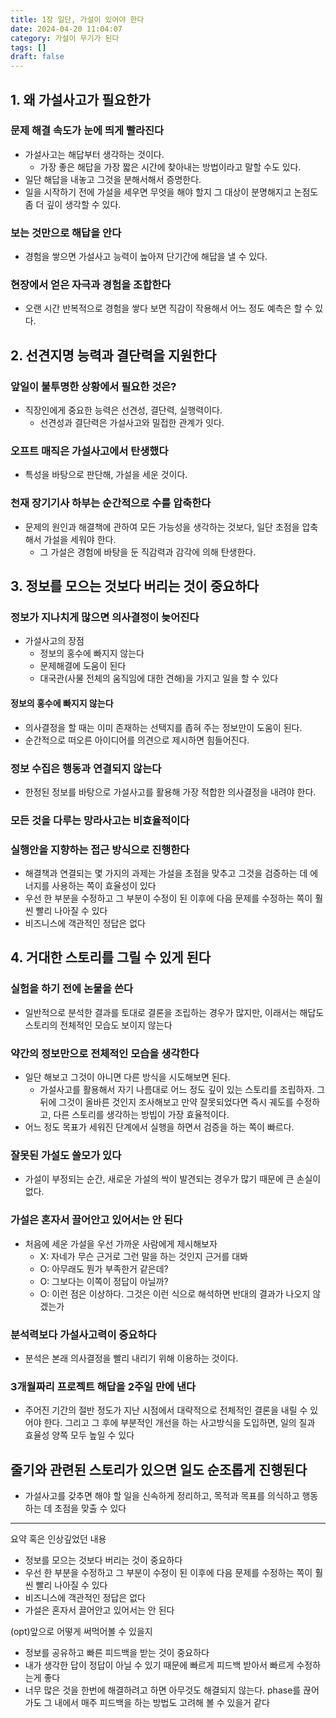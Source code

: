 ```yaml
---
title: 1장 일단, 가설이 있어야 한다
date: 2024-04-20 11:04:07
category: 가설이 무기가 된다
tags: []
draft: false
---
```


## 1. 왜 가설사고가 필요한가

### 문제 해결 속도가 눈에 띄게 빨라진다

- 가설사고는 해답부터 생각하는 것이다.
  - 가장 좋은 해답을 가장 짧은 시간에 찾아내는 방법이라고 말할 수도 있다.
- 일단 해답을 내놓고 그것을 분해서해서 증명한다.
- 일을 시작하기 전에 가설을 세우면 무엇을 해야 할지 그 대상이 분명해지고 논점도 좀 더 깊이 생각할 수 있다.

### 보는 것만으로 해답을 안다

- 경험을 쌓으면 가설사고 능력이 높아져 단기간에 해답을 낼 수 있다.

### 현장에서 얻은 자극과 경험을 조합한다

- 오랜 시간 반복적으로 경험을 쌓다 보면 직감이 작용해서 어느 정도 예측은 할 수 있다.

## 2. 선견지명 능력과 결단력을 지원한다

### 앞일이 불투명한 상황에서 필요한 것은?

- 직장인에게 중요한 능력은 선견성, 결단력, 실행력이다.
  - 선견성과 결단력은 가설사고와 밀접한 관계가 잇다.

### 오프트 매직은 가설사고에서 탄생했다

- 특성을 바탕으로 판단해, 가설을 세운 것이다.

### 천재 장기기사 하부는 순간적으로 수를 압축한다

- 문제의 원인과 해결책에 관하여 모든 가능성을 생각하는 것보다, 일단 초점을 압축해서 가설을 세워야 한다.
  - 그 가설은 경험에 바탕을 둔 직감력과 감각에 의해 탄생한다.

## 3. 정보를 모으는 것보다 버리는 것이 중요하다

### 정보가 지나치게 많으면 의사결정이 늦어진다

- 가설사고의 장점
  - 정보의 홍수에 빠지지 않는다
  - 문제해결에 도움이 된다
  - 대국관(사물 전체의 움직임에 대한 견해)을 가지고 일을 할 수 있다

#### 정보의 홍수에 빠지지 않는다

- 의사결정을 할 때는 이미 존재하는 선택지를 좁혀 주는 정보만이 도움이 된다.
- 순간적으로 떠오른 아이디어를 의견으로 제시하면 힘들어진다.

### 정보 수집은 행동과 연결되지 않는다

- 한정된 정보를 바탕으로 가설사고를 활용해 가장 적합한 의사결정을 내려야 한다.

### 모든 것을 다루는 망라사고는 비효율적이다

### 실행안을 지향하는 접근 방식으로 진행한다

- 해결책과 연결되는 몇 가지의 과제는 가설을 초점을 맞추고 그것을 검증하는 데 에너지를 사용하는 쪽이 효율성이 있다
- 우선 한 부분을 수정하고 그 부분이 수정이 된 이후에 다음 문제를 수정하는 쪽이 훨씬 빨리 나아질 수 있다
- 비즈니스에 객관적인 정답은 없다

## 4. 거대한 스토리를 그릴 수 있게 된다

### 실험을 하기 전에 논물을 쓴다

- 일반적으로 분석한 결과를 토대로 결론을 조립하는 경우가 많지만, 이래서는 해답도 스토리의 전체적인 모습도 보이지 않는다

### 약간의 정보만으로 전체적인 모습을 생각한다

- 일단 해보고 그것이 아니면 다른 방식을 시도해보면 된다.
  - 가설사고를 활용해서 자기 나름대로 어느 정도 깊이 있는 스토리를 조립하자. 그 뒤에 그것이 올바른 것인지 조사해보고 만약 잘못되었다면 즉시 궤도를 수정하고, 다른 스토리를 생각하는 방빕이 가장 효율적이다.
- 어느 정도 목표가 세워진 단계에서 실행을 하면서 검증을 하는 쪽이 빠르다.

### 잘못된 가설도 쓸모가 있다

- 가설이 부정되는 순간, 새로운 가설의 싹이 발견되는 경우가 많기 때문에 큰 손실이 없다.

### 가설은 혼자서 끌어안고 있어서는 안 된다

- 처음에 세운 가설을 우선 가까운 사람에게 제시해보자
  - X: 자네가 무슨 근거로 그런 말을 하는 것인지 근거를 대봐
  - O: 아무래도 뭔가 부족한거 같은데?
  - O: 그보다는 이쪽이 정답이 아닐까?
  - O: 이런 점은 이상하다. 그것은 이런 식으로 해석하면 반대의 결과가 나오지 않겠는가

### 분석력보다 가설사고력이 중요하다

- 분석은 본래 의사결정을 빨리 내리기 위해 이용하는 것이다.

### 3개월짜리 프로젝트 해답을 2주일 만에 낸다

- 주어진 기간의 절반 정도가 지난 시점에서 대략적으로 전체적인 결론을 내릴 수 있어야 한다. 그리고 그 후에 부분적인 개선을 하는 사고방식을 도입하면, 일의 질과 효율성 양쪽 모두 높일 수 있다

## 줄기와 관련된 스토리가 있으면 일도 순조롭게 진행된다

- 가설사고를 갖추면 해야 할 일을 신속하게 정리하고, 목적과 목표를 의식하고 행동하는 데 초점을 맞출 수 있다

---

요약 혹은 인상깊었던 내용

- 정보를 모으는 것보다 버리는 것이 중요하다
- 우선 한 부분을 수정하고 그 부분이 수정이 된 이후에 다음 문제를 수정하는 쪽이 훨씬 빨리 나아질 수 있다
- 비즈니스에 객관적인 정답은 없다
- 가설은 혼자서 끌어안고 있어서는 안 된다

(opt)앞으로 어떻게 써먹어볼 수 있을지

- 정보를 공유하고 빠른 피드백을 받는 것이 중요하다
- 내가 생각한 답이 정답이 아닐 수 있기 때문에 빠르게 피드백 받아서 빠르게 수정하는게 좋다
- 너무 많은 것을 한번에 해결하려고 하면 아무것도 해결되지 않는다. phase를 끊어가도 그 내에서 매주 피드백을 하는 방법도 고려해 볼 수 있을거 같다
